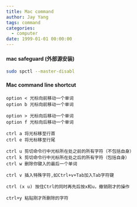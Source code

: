 ```yaml
---
title: Mac command
author: Jay Yang
tags: command
categories:
  - computer
date: 1999-01-01 00:00:00
---
```


#### mac safeguard (外部源安装)

```bash
sudo spctl --master-disabl
```

#### Mac command line shortcut

    option < 光标向前移动一个单词
    option b 光标向前移动一个单词

    option > 光标向后移动一个单词
    option f 光标向后移动一个单词

    ctrl a 将光标移至行首
    ctrl e 将光标移至行尾

    ctrl u 剪切命令行中光标所在处之前的所有字符（不包括自身）
    ctrl k 剪切命令行中光标所在处之后的所有字符（包括自身）
    ctrl w 删除你键入的最后一个单词

    ctrl v 插入特殊字符,如Ctrl+v+Tab加入Tab字符键

    ctrl (x u) 按住Ctrl的同时再先后按x和u，撤销刚才的操作

    ctrl+y 粘贴刚才所删除的字符
